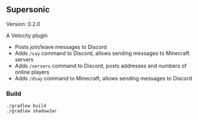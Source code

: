 ## Supersonic
Version: 0.2.0

A Velocity plugin

- Posts join/leave messages to Discord
- Adds `/say` command to Discord, allows sending messages to Minecraft servers
- Adds `/servers` command to Discord, posts addresses and numbers of online players
- Adds `/dsay` command to Minecraft, allows sending messages to Discord

### Build

```shell
./gradlew build
./gradlew shadowJar
```
